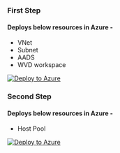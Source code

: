 ### First Step
#### Deploys below resources in Azure - 
- VNet
- Subnet
- AADS
- WVD workspace

[![Deploy to Azure](https://aka.ms/deploytoazurebutton)](https://portal.azure.com/#create/Microsoft.Template/uri/https%3A%2F%2Fraw.githubusercontent.com%2Fsssd-dev%2Ffantastic-octo-pancake%2Fmaster%2Faads.json)


### Second Step
#### Deploys below resources in Azure - 
- Host Pool

[![Deploy to Azure](https://aka.ms/deploytoazurebutton)](https://portal.azure.com/#create/Microsoft.Template/uri/https%3A%2F%2Fraw.githubusercontent.com%2Fsssd-dev%2Ffantastic-octo-pancake%2Fmaster%2Faads.json)